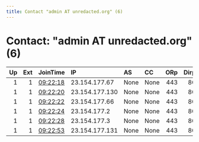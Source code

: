 ```yaml
---
title: Contact "admin AT unredacted.org" (6)
---
```


# Contact: "admin AT unredacted.org" (6)

|   Up |   Ext | JoinTime                                                                                            | IP             | AS   | CC   |   ORp |   Dirp | OS    | Version   | Nickname           |   eFamMembers |
|-----:|------:|:----------------------------------------------------------------------------------------------------|:---------------|:-----|:-----|------:|-------:|:------|:----------|:-------------------|--------------:|
|    1 |     1 | [09:22:18](https://metrics.torproject.org/rs.html#details/E808779DAC21E99D01C8F94942B72C3B2D617269) | 23.154.177.67  | None | None |   443 |     80 | Linux | 0.4.5.7   | UnredactedDrake    |             6 |
|    1 |     1 | [09:22:20](https://metrics.torproject.org/rs.html#details/A8D06B1B9BFA94EF510C2C125ECC7E9FC7E911A0) | 23.154.177.130 | None | None |   443 |     80 | Linux | 0.4.5.7   | UnredactedButler   |             6 |
|    1 |     1 | [09:22:22](https://metrics.torproject.org/rs.html#details/F81E19615B377400612E5209F4F95D79706AAB05) | 23.154.177.66  | None | None |   443 |     80 | Linux | 0.4.5.7   | UnredactedEllsberg |             6 |
|    1 |     1 | [09:22:24](https://metrics.torproject.org/rs.html#details/2A0F47CE7E1C0B7DE6FF2B3AD05DB0E77A876D98) | 23.154.177.2   | None | None |   443 |     80 | Linux | 0.4.5.7   | UnredactedManning  |             6 |
|    1 |     1 | [09:22:28](https://metrics.torproject.org/rs.html#details/1A4DC66952F98A4284A42C984AEA368754A34C84) | 23.154.177.3   | None | None |   443 |     80 | Linux | 0.4.5.7   | UnredactedAssange  |             6 |
|    1 |     1 | [09:22:53](https://metrics.torproject.org/rs.html#details/A398E82015E87F37C070D1338598BDA5359E1C50) | 23.154.177.131 | None | None |   443 |     80 | Linux | 0.4.5.7   | UnredactedRadack   |             6 |
